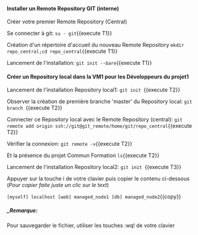 #### Installer un Remote Repository GIT (interne)

Créer votre premier Remote Repository (Central)

 Se connecter à git:
   `su - git`{{execute T1}}

 Création d'un répertoire d'accueil du nouveau Remote Repository
`mkdir repo_central;cd repo_central`{{execute T1}}

 Lancement de l'installation:
  `git init --bare`{{execute T1}}

#### Créer un Repository local dans la VM1 pour les Développeurs du projet1 

 Lancement de l'installation Repository local1:
 `git init `{{execute T2}}
 
 Observer la création de première branche 'master' du Repository local:
 `git branch `{{execute T2}}
 
 Connecter ce Repository local avec le Remote Repository (central):
 `git remote add origin ssh://git@git_remote/home/git/repo_central`{{execute T2}}

 Vérifier la connexion:
 `git remote -v`{{execute T2}}
 
 Et la présence du projet Commun Formation
  `ls`{{execute T2}}
  
 Lancement de l'installation Repository local2:
 `git init `{{execute T3}}

Appuyer sur la touche i de votre clavier puis copier le contenu ci-dessous (_Pour copier faite juste un clic sur le text_)

`
[myself]
localhost
[web]
managed_node1
[db]
managed_node2
`{{copy}}


##### _Remarque:

Pour sauvegarder le fichier, utiliser les touches :wq! de votre clavier
